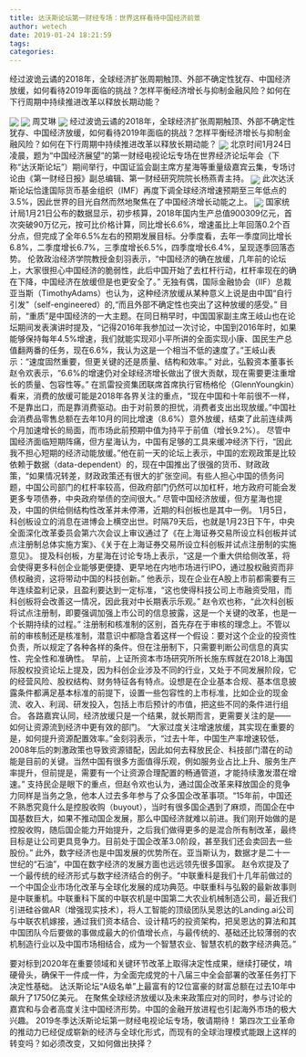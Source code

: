 ```yaml
---
title: 达沃斯论坛第一财经专场：世界这样看待中国经济前景
author: wetech
date: 2019-01-24 18:21:59
tags: 
categories: 
---
```

经过波诡云谲的2018年，全球经济扩张周期触顶、外部不确定性犹存、中国经济放缓，如何看待2019年面临的挑战？怎样平衡经济增长与抑制金融风险？如何在下行周期中持续推进改革以释放长期动能？
<!-- more -->
<img align="center" border="0" src="https://imgcdn.yicai.com/uppics/images/2019/01/f9125adaaed662e642b15d66b20a1da0.jpg" />
<img align="center" border="0" src="https://imgcdn.yicai.com/uppics/images/2019/01/af46a50f4efa0f42d492e77ac88e1a78.jpg" />
周艾琳
<img align="center" border="0" src="https://imgcdn.yicai.com/uppics/images/2019/01/0778cb813c46a3e1da278e97b6d431f5.jpg" />
经过波诡云谲的2018年，全球经济扩张周期触顶、外部不确定性犹存、中国经济放缓，如何看待2019年面临的挑战？怎样平衡经济增长与抑制金融风险？如何在下行周期中持续推进改革以释放长期动能？
<img align="center" border="0" src="https://imgcdn.yicai.com/uppics/images/2019/01/c947e099110d4c90021c6b7199686473.jpg" />
北京时间1月24日凌晨，题为“中国经济展望”的第一财经电视论坛专场在世界经济论坛年会（下称“达沃斯论坛”）期间举行，中国证监会副主席方星海等重量级嘉宾云集，专场讨论由《第一财经日报》副总编辑、第一财经研究院院长杨燕青主持。
<img align="center" border="0" src="https://imgcdn.yicai.com/uppics/images/2019/01/d100eb84d9cc2d8501979ed8d14ae90c.jpg" />
此次达沃斯论坛恰逢国际货币基金组织（IMF）再度下调全球经济增速预期至三年低点的3.5%，因此世界的目光自然而然地聚焦在了中国经济增长动能之上。
<img align="center" border="0" src="https://imgcdn.yicai.com/uppics/images/2019/01/3d961905d3031eba85cf3aed4ebe2e3f.jpg" />
国家统计局1月21日公布的数据显示，初步核算，2018年国内生产总值900309亿元，首次突破90万亿元，按可比价格计算，同比增长6.6%，增速虽比上年回落0.2个百分点，但完成了全年6.5%左右的预期发展目标。分季度看，去年一季度同比增长6.8%，二季度增长6.7%，三季度增长6.5%，四季度增长6.4%，呈现逐季回落态势。
伦敦政治经济学院教授金刻羽表示，“中国经济的确在放缓，几年前的论坛上，大家很担心中国经济的脆弱性，此后中国开始了去杠杆行动，杠杆率现在的确在下降，中国经济在放缓但是也更安全了。”
无独有偶，国际金融协会（IIF）总裁亚当斯（TimothyAdams）也认为，这种经济放缓从某种意义上说是由中国“自行引发”（self-engineered）的,“而且外部不确定性也突出了这种放缓的感受。”
目前，“重质”是中国经济的一大主题。在同日稍早时，中国国家副主席王岐山也在论坛期间发表演讲时提及，“记得2016年我参加过一次讨论，中国到2016年时，如果能够保持每年4.5%增速，我们就能实现邓小平所讲的全面实现小康、国民生产总值翻两番的任务，现在6.6%，我认为这是一个相当不低的速度了。”王岐山表示：“速度固然重要，但更关键的还是质量、结构和效率。”
对此，弘毅资本董事长赵令欢表示，“6.6%的增速仍对全球经济增长做出了很大贡献，现在需要更注重增长的质量、包容性等。”
在凯雷投资集团联席首席执行官杨格伦（GlennYoungkin）看来，消费的放缓可能是2018年各界关注的重点，“现在中国和十年前很不一样，不是靠出口，而是靠消费驱动。由于对前景的担忧，消费者支出出现放缓。”中国社会消费品零售总额在去年10月的同比增速（8.6%）意外放缓，结束了此前连续两个月加速增长的局面，而市场此前预期中值为持平于前值（增长9.2%）。
尽管中国经济面临短期阵痛，但方星海认为，中国有足够的工具来缓冲经济下行，“因此我不担心短期的经济动能放缓。”他在前一天的论坛上表示，中国的宏观政策是比较依赖于数据（data-dependent）的，现在中国推出了很强的货币、财政政策，“如果情况转差，财政政策还有很大的扩张空间。有些人担心中国的债务问题，中国公司部门的杠杆率较高，但政府部门仍然可以加杠杆，地方政府可能会发更多专项债券，中央政府举债的空间很大。”
尽管中国经济放缓，但方星海也提及，中国的供给侧结构性改革并未停滞，近期的科创板也是其中一例。
1月5日，科创板设立的消息在进博会上横空出世。时隔79天后，也就是1月23日下午，中央全面深化改革委员会第六次会议上审议通过了《在上海证券交易所设立科创板并试点注册制总体实施方案》、《关于在上海证券交易所设立科创板并试点注册制的实施意见》。
提及科创板，方星海在讨论专场上表示，“这是一个重大供给侧改革，将会使得更多科创企业能够更便捷、更早地在内地市场进行IPO，通过股权融资而非债权融资，这将带动中国的科技创新。”
他表示，现在企业在A股上市前都需要有三年连续盈利记录，且盈利要达到一定标准，“这也使得科技公司上市融资受阻，而科创板将会改善这一情况，因此我对中长期表示乐观。”
赵令欢也称，“此次科创板将试点注册制，即要强调加强上市公司的信息披露，这是一个关键的改革，也是一个长期持续的过程。”
注册制和核准制的区别，首先存在于审核的理念上。不管以前的审核制还是核准制，潜意识中都隐含着这样一个假设：要对这个企业的投资性负责，所以规定了各种各样的条件。但在注册制下，只需要判断公司信息的真实性、完全性和准确性。
早前，上证所资本市场研究所所长施东辉就在2018上海国际股权投资论坛上提及，因为科创企业涉及不同的行业，又处于不同发展阶段，它的经营风险、股权结构、财务特征各有特点。设想是在企业基本合规、基本信息披露条件都满足基本标准的前提下，设置一些包容性的上市标准，比如企业的现金流、收入、利润、研发投入，包括上市后预计的市值，把这些不同的条件进行组合。
各路嘉宾认同，经济放缓只是一个结果，就长期而言，更需要关注的是——如何让资源流到经济中更有效的部门。
“大家过度关注增速放缓，其实现在重要的是，如何提升资源配置效率。”金刻羽表示，“过去十年，中国生产率增速较低，2008年后的刺激政策也导致资源错配，因此如何去释放民企、科技部门潜在的动能是目前的关键。当然中国有很多方面值得乐观，例如服务业占比上升、服务生产率提升，但前提是，需要有一个让资源合理配置的畅通管道，才能持续激发潜在增速。”
支持民企是眼下的重点，但赵令欢也认为，通过国企改革来释放国企的竞争力同样是当务之急，他本人过去多年参与了众多国企改革事项。“15年前，中国还不熟悉究竟什么是控股收购（buyout），当时有很多国企遇到了麻烦，而国企在中国基数巨大，如果不推动国企发展，那么中国经济就难以前进。我们刚开始做的是控股收购，随后国企能力开始提升，之后我们做得更多的是混合所有制改革，最终目标是让公司更具竞争力。目前处于国企改革3.0阶段，甚至我们还会卖回去一些股份。”
此外，数字经济也是中国发展的优势所在。亚当斯认为，数据才是二十一世纪的“石油”，中国在数字经济的发展方面也远远领先很多国家。
赵令欢提及了一个最传统的经济形式与数字经济结合的例子。“中联重科是我们十几年前做过的一个中国企业市场化改革与全球化发展的成功典范。中联重科与弘毅的最新故事则是中联重机。中联重科下属的中联农机是中国第二大农业机械制造公司，最近我们引进硅谷做AR（增强现实技术），将人工智能的顶级团队吴恩达的Landing.ai公司与中联农机嫁接，通过我们资本结合、设计精巧的投资架构，把吴恩达的算法和其中国团队今后要做的事做成最大的价值增长点，与最传统的、基础还比较薄弱的农机制造行业以及中国市场相结合，成为一个智慧农业、智慧农机的数字经济典范。”
 
 
要对标到2020年在重要领域和关键环节改革上取得决定性成果，继续打硬仗，啃硬骨头，确保干一件成一件，为全面完成党的十八届三中全会部署的改革任务打下决定性基础。
达沃斯论坛“A级名单”上最富有的12位富豪的财富总额在过去10年中飙升了1750亿美元。
在聚焦全球经济放缓以及未来政策应对的同时，参与讨论的嘉宾和与会者高度关注中国经济形势。中国的金融开放进程也引起海外市场的极大兴趣。
2019冬季达沃斯论坛第一财经电视论坛专场，敬请期待！
第四次工业革命的推动力已经促成崭新的经济与全球化形式，而现有的全球治理模式能跟上这样的转变吗？如必须改变，又如何做出抉择？
